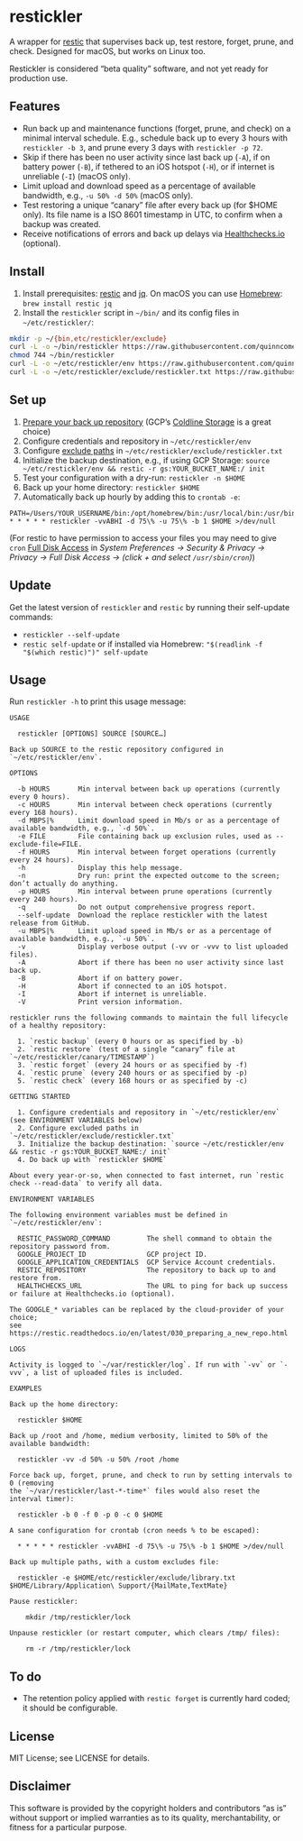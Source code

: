 # restickler

A wrapper for [restic](https://restic.net/) that supervises back up, test restore, forget, prune, and check. Designed for macOS, but works on Linux too.

Restickler is considered “beta quality” software, and not yet ready for production use.

## Features

- Run back up and maintenance functions (forget, prune, and check) on a minimal interval schedule. E.g., schedule back up to every 3 hours with `restickler -b 3`, and prune every 3 days with `restickler -p 72`.
- Skip if there has been no user activity since last back up (`-A`), if on battery power (`-B`), if tethered to an iOS hotspot (`-H`), or if internet is unreliable (`-I`) (macOS only).
- Limit upload and download speed as a percentage of available bandwidth, e.g., `-u 50% -d 50%` (macOS only).
- Test restoring a unique “canary” file after every back up (for $HOME only). Its file name is a ISO 8601 timestamp in UTC, to confirm when a backup was created.
- Receive notifications of errors and back up delays via [Healthchecks.io](https://healthchecks.io/) (optional).

## Install

1. Install prerequisites: [restic](https://restic.readthedocs.io/en/latest/020_installation.html) and [jq](https://stedolan.github.io/jq/download/). On macOS you can use [Homebrew](https://brew.sh/): `brew install restic jq`
2. Install the `restickler` script in `~/bin/` and its config files in `~/etc/restickler/`:
```bash
mkdir -p ~/{bin,etc/restickler/exclude}
curl -L -o ~/bin/restickler https://raw.githubusercontent.com/quinncomendant/restickler/master/bin/restickler
chmod 744 ~/bin/restickler
curl -L -o ~/etc/restickler/env https://raw.githubusercontent.com/quinncomendant/restickler/master/etc/restickler/env
curl -L -o ~/etc/restickler/exclude/restickler.txt https://raw.githubusercontent.com/quinncomendant/restickler/master/etc/restickler/exclude/restickler.txt
```

## Set up

1. [Prepare your back up repository](https://restic.readthedocs.io/en/latest/030_preparing_a_new_repo.html) (GCP’s [Coldline Storage](https://cloud.google.com/storage/docs/storage-classes#coldline) is a great choice)
2. Configure credentials and repository in `~/etc/restickler/env`
3. Configure [exclude paths](https://restic.readthedocs.io/en/latest/040_backup.html#excluding-files) in `~/etc/restickler/exclude/restickler.txt`
4. Initialize the backup destination, e.g., if using GCP Storage: `source ~/etc/restickler/env && restic -r gs:YOUR_BUCKET_NAME:/ init`
5. Test your configuration with a dry-run: `restickler -n $HOME`
6. Back up your home directory: `restickler $HOME`
7. Automatically back up hourly by adding this to `crontab -e`:
```cron
PATH=/Users/YOUR_USERNAME/bin:/opt/homebrew/bin:/usr/local/bin:/usr/bin:/bin:/usr/sbin:/sbin
* * * * * restickler -vvABHI -d 75\% -u 75\% -b 1 $HOME >/dev/null
```
(For restic to have permission to access your files you may need to give `cron` [Full Disk Access](https://send.strangecode.com/f/screen-shot-2022-04-10-at-13-25-23.png) in *System Preferences → Security & Privacy → Privacy → Full Disk Access → (click + and select `/usr/sbin/cron`)*)

## Update

Get the latest version of `restickler` and `restic` by running their self-update commands:

- `restickler --self-update`
- `restic self-update` or if installed via Homebrew: `"$(readlink -f "$(which restic)")" self-update`

## Usage

Run `restickler -h` to print this usage message:

```
USAGE

  restickler [OPTIONS] SOURCE [SOURCE…]

Back up SOURCE to the restic repository configured in `~/etc/restickler/env`.

OPTIONS

  -b HOURS       Min interval between back up operations (currently every 0 hours).
  -c HOURS       Min interval between check operations (currently every 168 hours).
  -d MBPS|%      Limit download speed in Mb/s or as a percentage of available bandwidth, e.g., `-d 50%`.
  -e FILE        File containing back up exclusion rules, used as --exclude-file=FILE.
  -f HOURS       Min interval between forget operations (currently every 24 hours).
  -h             Display this help message.
  -n             Dry run: print the expected outcome to the screen; don’t actually do anything.
  -p HOURS       Min interval between prune operations (currently every 240 hours).
  -q             Do not output comprehensive progress report.
  --self-update  Download the replace restickler with the latest release from GitHub.
  -u MBPS|%      Limit upload speed in Mb/s or as a percentage of available bandwidth, e.g., `-u 50%`.
  -v             Display verbose output (-vv or -vvv to list uploaded files).
  -A             Abort if there has been no user activity since last back up.
  -B             Abort if on battery power.
  -H             Abort if connected to an iOS hotspot.
  -I             Abort if internet is unreliable.
  -V             Print version information.

restickler runs the following commands to maintain the full lifecycle of a healthy repository:

  1. `restic backup` (every 0 hours or as specified by -b)
  2. `restic restore` (test of a single “canary” file at `~/etc/restickler/canary/TIMESTAMP`)
  3. `restic forget` (every 24 hours or as specified by -f)
  4. `restic prune` (every 240 hours or as specified by -p)
  5. `restic check` (every 168 hours or as specified by -c)

GETTING STARTED

  1. Configure credentials and repository in `~/etc/restickler/env` (see ENVIRONMENT VARIABLES below)
  2. Configure excluded paths in `~/etc/restickler/exclude/restickler.txt`
  3. Initialize the backup destination: `source ~/etc/restickler/env && restic -r gs:YOUR_BUCKET_NAME:/ init`
  4. Do back up with `restickler $HOME`

About every year-or-so, when connected to fast internet, run `restic check --read-data` to verify all data.

ENVIRONMENT VARIABLES

The following environment variables must be defined in `~/etc/restickler/env`:

  RESTIC_PASSWORD_COMMAND         The shell command to obtain the repository password from.
  GOOGLE_PROJECT_ID               GCP project ID.
  GOOGLE_APPLICATION_CREDENTIALS  GCP Service Account credentials.
  RESTIC_REPOSITORY               The repository to back up to and restore from.
  HEALTHCHECKS_URL                The URL to ping for back up success or failure at Healthchecks.io (optional).

The GOOGLE_* variables can be replaced by the cloud-provider of your choice;
see https://restic.readthedocs.io/en/latest/030_preparing_a_new_repo.html

LOGS

Activity is logged to `~/var/restickler/log`. If run with `-vv` or `-vvv`, a list of uploaded files is included.

EXAMPLES

Back up the home directory:

  restickler $HOME

Back up /root and /home, medium verbosity, limited to 50% of the available bandwidth:

  restickler -vv -d 50% -u 50% /root /home

Force back up, forget, prune, and check to run by setting intervals to 0 (removing
the `~/var/restickler/last-*-time*` files would also reset the interval timer):

  restickler -b 0 -f 0 -p 0 -c 0 $HOME

A sane configuration for crontab (cron needs % to be escaped):

  * * * * * restickler -vvABHI -d 75\% -u 75\% -b 1 $HOME >/dev/null

Back up multiple paths, with a custom excludes file:

  restickler -e $HOME/etc/restickler/exclude/library.txt $HOME/Library/Application\ Support/{MailMate,TextMate}

Pause restickler:

    mkdir /tmp/restickler/lock

Unpause restickler (or restart computer, which clears /tmp/ files):

    rm -r /tmp/restickler/lock

```

## To do

- The retention policy applied with `restic forget` is currently hard coded; it should be configurable.

## License

MIT License; see LICENSE for details.

## Disclaimer

This software is provided by the copyright holders and contributors “as is” without support or implied warranties as to its quality, merchantability, or fitness for a particular purpose.
